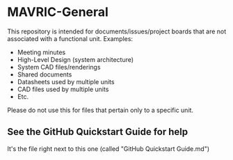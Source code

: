 # MAVRIC-General
This repository is intended for documents/issues/project boards that are not associated with a functional unit.
Examples:
 - Meeting minutes
 - High-Level Design (system architecture)
 - System CAD files/renderings
 - Shared documents
  - Datasheets used by multiple units
  - CAD files used by multiple units
  - Etc.

Please do not use this for files that pertain only to a specific unit.

## See the GitHub Quickstart Guide for help
It's the file right next to this one (called "GitHub Quickstart Guide.md")
